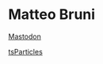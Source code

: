 # Matteo Bruni

<a rel="me" href="https://mastodon.uno/@hollowmatt">Mastodon</a>

[tsParticles](https://github.com/matteobruni/tsparticles)
